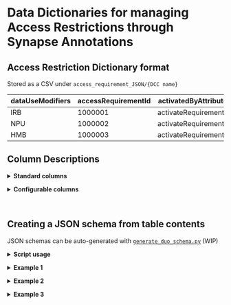 # Data Dictionaries for managing Access Restrictions through Synapse Annotations

## Access Restriction Dictionary format
Stored as a CSV under `access_requirement_JSON/{DCC name}`

| **dataUseModifiers** | **accessRequirementId** | **activatedByAttribute** | **activationValue** | **grantNumber** | **dataType** | **entityIdList** | 
| -------------------  | ----------------------- | ------------------------ | ------------------- | --------------- | ------------ | ---------------- |
| IRB | 1000001 | activateRequirements | True | CA000001 | sequencingLevel1Human | syn66638835 |  
| NPU | 1000002 | activateRequirements | True | CA000002 | imagingLevel2Mouse | syn66638836 |  
| HMB | 1000003 | activateRequirements | True | CA000003 | proteomicsLevel2Human | syn66638837 |  

## Column Descriptions

<details>

<summary><b>Standard columns</b></summary>

  - The following columns **must be populated** before a JSON schema will be generated:
    - `dataUseModifiers`: The value of annotation **dataUseModifiers** that will be applied to Synapse entities released under this access requirement (AR)
    - `accessRequirementId`: The numeric identifier associated with a Synapse AR
    - `entityIdList`: A list of Synapse Ids corresponding to entities that should have the `accessRequirementId` applied

  - The following columns can be populated if desired, but the **column names should not be modified**:
    - `activatedByAttribute`: The name of a Synapse annotation key that will be applied to entities released under this AR and is intended to designate that the AR should be active
    - `activationValue`: The value of Synapse annotation recorded under `activatedByAttribute` that will be applied to entities released under this AR to indicate the AR should be active
  
</details>

<n></n>

<details>

<summary><b>Configurable columns</b></summary>

  - Column names can be modified to fit annotations used by the Project
  	- `grantNumber`: The value of annotation `grantNumber` that will be applied to Synapse entities released under this AR
  	- `dataType`: The value of annotation `dataType` that will be applied to Synapse entities released under this AR

</details>  

<n></n>  
<n></n>  

## Creating a JSON schema from table contents

JSON schemas can be auto-generated with [`generate_duo_schema.py`](https://github.com/mc2-center/mc2-center-dcc/blob/add-ARjson-build-script/utils/generate_duo_schema.py) (WIP)

<details>

<summary><b>Script usage</b></summary>

```
Generate DUO JSON Schema from Data Dictionary CSV
usage: generate_duo_schema.py [-h] [-t TITLE] [-v VERSION] [-o ORG_ID] [-g GRANT_ID] [-m] csv_path output_path

positional arguments:
  csv_path              Path to the data_dictionary.csv
  output_path           Path to output directory for the JSON schema

options:
  -h, --help  
  show this help message and exit  

  -t TITLE, --title TITLE  
  Schema title  

  -v VERSION, --version VERSION  
  Schema version  

  -o ORG_ID, --org_id ORG_ID  
  Organization ID for $id field  

  -g GRANT_ID, --grant_id GRANT_ID  
  Grant number to select conditions for from reference table  

  -m, --multi_condition  
  Boolean. Generate schema with multiple conditions defined in the CSV
```
</details>  

<n></n>  

<details>

<summary><b>Example 1</b></summary>  

Command:  
`python generate_duo_schema.py example_annotation_AR_reference.csv output_folder -o Project -g CA000002 -v v4.0.0 -m`

Generated JSON schema file name:  
`Project.AccessRequirement-CA000002-v4.0.0-schema.json` 

Output:
```json
{
  "$schema": "http://json-schema.org/draft-07/schema",
  "title": "AccessRequirementSchema",
  "$id": "Project-CA000002-AccessRequirementSchema-v4.0.0",
  "description": "Auto-generated schema defining DUO-based access restrictions.",
  "allOf": [
    {
      "if": {
        "properties": {
          "dataUseModifiers": {
            "type": "array",
            "items": {
              "type": "string"
            },
            "contains": {
              "const": "NPU"
            }
          },
          "grantNumber": {
            "type": "array",
            "items": {
              "type": "string"
            },
            "contains": {
              "const": "CA000002"
            }
          },
          "dataType": {
            "type": "array",
            "items": {
              "type": "string"
            },
            "contains": {
              "const": "imagingLevel2Mouse"
            }
          },
          "activateRequirements": {
            "type": "array",
            "items": {
              "type": "string"
            },
            "contains": {
              "const": "True"
            }
          }
        },
        "required": [
          "dataUseModifiers",
          "grantNumber",
          "dataType",
          "activateRequirements"
        ]
      },
      "then": {
        "properties": {
          "_accessRequirementIds": {
            "type": "array",
            "items": {
              "type": "string"
            },
            "contains": {
              "const": 1000002
            }
          }
        }
      }
    }
  ]
}
```  
</details>  

<n></n>  

<details>

<summary><b>Example 2</b></summary>

Command:  
`python generate_duo_schema.py example_annotation_AR_reference.csv output_folder -o Project -v v3.0.1 -m`  

Generated JSON schema file name:  
`Project.AccessRequirement-Project-v3.0.1-schema.json` 

Output:
```json
{
  "$schema": "http://json-schema.org/draft-07/schema",
  "title": "AccessRequirementSchema",
  "$id": "Project-Project-AccessRequirementSchema-v3.0.1",
  "description": "Auto-generated schema defining DUO-based access restrictions.",
  "allOf": [
    {
      "if": {
        "properties": {
          "dataUseModifiers": {
            "type": "array",
            "items": {
              "type": "string"
            },
            "contains": {
              "const": "IRB"
            }
          },
          "activateRequirements": {
            "type": "array",
            "items": {
              "type": "string"
            },
            "contains": {
              "const": "True"
            }
          },
          "grantNumber": {
            "type": "array",
            "items": {
              "type": "string"
            },
            "contains": {
              "const": "CA000001"
            }
          },
          "dataType": {
            "type": "array",
            "items": {
              "type": "string"
            },
            "contains": {
              "const": "sequencingLevel1Human"
            }
          }
        },
        "required": [
          "dataUseModifiers",
          "activateRequirements",
          "grantNumber",
          "dataType"
        ]
      },
      "then": {
        "properties": {
          "_accessRequirementIds": {
            "type": "array",
            "items": {
              "type": "string"
            },
            "contains": {
              "const": 1000001
            }
          }
        }
      }
    },
    {
      "if": {
        "properties": {
          "dataUseModifiers": {
            "type": "array",
            "items": {
              "type": "string"
            },
            "contains": {
              "const": "NPU"
            }
          },
          "activateRequirements": {
            "type": "array",
            "items": {
              "type": "string"
            },
            "contains": {
              "const": "True"
            }
          },
          "grantNumber": {
            "type": "array",
            "items": {
              "type": "string"
            },
            "contains": {
              "const": "CA000002"
            }
          },
          "dataType": {
            "type": "array",
            "items": {
              "type": "string"
            },
            "contains": {
              "const": "imagingLevel2Mouse"
            }
          }
        },
        "required": [
          "dataUseModifiers",
          "activateRequirements",
          "grantNumber",
          "dataType"
        ]
      },
      "then": {
        "properties": {
          "_accessRequirementIds": {
            "type": "array",
            "items": {
              "type": "string"
            },
            "contains": {
              "const": 1000002
            }
          }
        }
      }
    },
    {
      "if": {
        "properties": {
          "dataUseModifiers": {
            "type": "array",
            "items": {
              "type": "string"
            },
            "contains": {
              "const": "HMB"
            }
          },
          "activateRequirements": {
            "type": "array",
            "items": {
              "type": "string"
            },
            "contains": {
              "const": "True"
            }
          },
          "grantNumber": {
            "type": "array",
            "items": {
              "type": "string"
            },
            "contains": {
              "const": "CA000003"
            }
          },
          "dataType": {
            "type": "array",
            "items": {
              "type": "string"
            },
            "contains": {
              "const": "proteomicsLevel2Human"
            }
          }
        },
        "required": [
          "dataUseModifiers",
          "activateRequirements",
          "grantNumber",
          "dataType"
        ]
      },
      "then": {
        "properties": {
          "_accessRequirementIds": {
            "type": "array",
            "items": {
              "type": "string"
            },
            "contains": {
              "const": 1000003
            }
          }
        }
      }
    }
  ]
}
```  
</details>  
  
<n></n>  

<details>

<summary><b>Example 3</b></summary>

Command:  
`python generate_duo_schema.py example_annotation_AR_reference.csv output_folder -o Project -v v3.0.1`  

Generated JSON schema file name:  
`Project.AccessRequirement-Project-v3.0.1-schema.json`  

Output:
```json
{
  "$schema": "http://json-schema.org/draft-07/schema",
  "title": "AccessRequirementSchema",
  "$id": "Project-Project-AccessRequirementSchema-v3.0.1",
  "description": "Auto-generated schema defining DUO-based access restrictions.",
  "allOf": [
    {
      "if": {
        "properties": {
          "dataUseModifiers": {
            "type": "array",
            "items": {
              "type": "string"
            },
            "contains": {
              "const": "IRB"
            }
          }
        },
        "required": [
          "dataUseModifiers"
        ]
      },
      "then": {
        "properties": {
          "_accessRequirementIds": {
            "type": "array",
            "items": {
              "type": "string"
            },
            "contains": {
              "const": 1000001
            }
          }
        }
      }
    },
    {
      "if": {
        "properties": {
          "dataUseModifiers": {
            "type": "array",
            "items": {
              "type": "string"
            },
            "contains": {
              "const": "NPU"
            }
          }
        },
        "required": [
          "dataUseModifiers"
        ]
      },
      "then": {
        "properties": {
          "_accessRequirementIds": {
            "type": "array",
            "items": {
              "type": "string"
            },
            "contains": {
              "const": 1000002
            }
          }
        }
      }
    },
    {
      "if": {
        "properties": {
          "dataUseModifiers": {
            "type": "array",
            "items": {
              "type": "string"
            },
            "contains": {
              "const": "HMB"
            }
          }
        },
        "required": [
          "dataUseModifiers"
        ]
      },
      "then": {
        "properties": {
          "_accessRequirementIds": {
            "type": "array",
            "items": {
              "type": "string"
            },
            "contains": {
              "const": 1000003
            }
          }
        }
      }
    }
  ]
}
```  
</details>
</details>